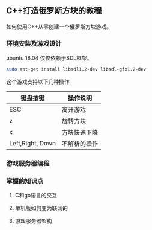 ## C++打造俄罗斯方块的教程
	
如何使用C++从零创建一个俄罗斯方块游戏。

### 环境安装及游戏设计
ubuntu 18.04
仅仅依赖于SDL框架。
```sh
sudo apt-get install libsdl1.2-dev libsdl-gfx1.2-dev
```

这个游戏支持以下几种操作

| 键盘按键  |    操作说明        |
|---|------------|
|ESC|	离开游戏          |
|z	 |旋转方块
|x	 |方块快速下降         |
|Left,Right, Down |	不解析的操作 |


### 游戏服务器编程

### 掌握的知识点

1. C和go语言的交互

2. 单机版如何变为联网的

3. 游戏服务器架构